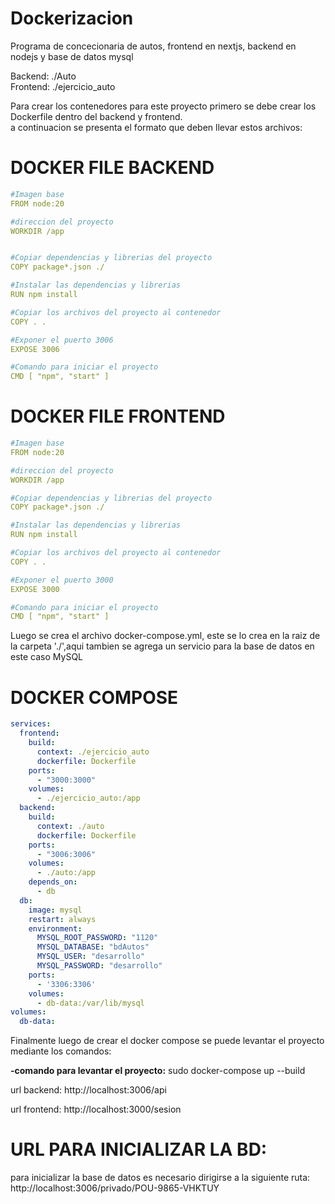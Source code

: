 # Dockerizacion

Programa de concecionaria de autos, frontend en nextjs, backend en nodejs y base de datos mysql

Backend: ./Auto  
Frontend: ./ejercicio_auto

Para crear los contenedores para este proyecto primero se debe crear los Dockerfile dentro del backend y frontend.\
a continuacion se presenta el formato que deben llevar estos archivos:  


# DOCKER FILE BACKEND
```yaml
#Imagen base
FROM node:20

#direccion del proyecto
WORKDIR /app  


#Copiar dependencias y librerias del proyecto
COPY package*.json ./

#Instalar las dependencias y librerias
RUN npm install

#Copiar los archivos del proyecto al contenedor
COPY . . 

#Exponer el puerto 3006 
EXPOSE 3006

#Comando para iniciar el proyecto 
CMD [ "npm", "start" ]
```


# DOCKER FILE FRONTEND
```yaml
#Imagen base
FROM node:20

#direccion del proyecto
WORKDIR /app

#Copiar dependencias y librerias del proyecto
COPY package*.json ./

#Instalar las dependencias y librerias
RUN npm install

#Copiar los archivos del proyecto al contenedor
COPY . . 

#Exponer el puerto 3000
EXPOSE 3000

#Comando para iniciar el proyecto
CMD [ "npm", "start" ]
```

Luego se crea el archivo docker-compose.yml, este se lo crea en la raiz de la carpeta './',aqui tambien se agrega un servicio para la base de datos en este caso MySQL   


# DOCKER COMPOSE

```yaml
services:
  frontend:
    build:
      context: ./ejercicio_auto
      dockerfile: Dockerfile  
    ports:
      - "3000:3000"
    volumes:
      - ./ejercicio_auto:/app
  backend:
    build:
      context: ./auto
      dockerfile: Dockerfile
    ports:
      - "3006:3006"
    volumes:
      - ./auto:/app
    depends_on:
      - db
  db:
    image: mysql
    restart: always
    environment:
      MYSQL_ROOT_PASSWORD: "1120"
      MYSQL_DATABASE: "bdAutos"
      MYSQL_USER: "desarrollo"
      MYSQL_PASSWORD: "desarrollo"
    ports:
      - '3306:3306'
    volumes:
      - db-data:/var/lib/mysql
volumes:
  db-data:
```

  Finalmente luego de crear el docker compose se puede levantar el proyecto mediante los comandos:  
  

**-comando para levantar el proyecto:** sudo docker-compose up --build  


  url backend: http://localhost:3006/api  
  
  url frontend: http://localhost:3000/sesion  
  

# URL PARA INICIALIZAR LA BD:  

para inicializar la base de datos es necesario dirigirse a la siguiente ruta: http://localhost:3006/privado/POU-9865-VHKTUY			



